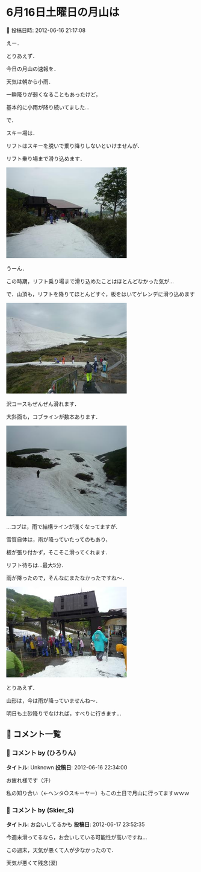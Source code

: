 # 6月16日土曜日の月山は

📅 投稿日時: 2012-06-16 21:17:08

えー．





とりあえず．


今日の月山の速報を．





天気は朝から小雨．


一瞬降りが弱くなることもあったけど，


基本的に小雨が降り続いてました…





で．


スキー場は．


リフトはスキーを脱いで乗り降りしないといけませんが．


リフト乗り場まで滑り込めます．




![138fa65fdcc4092352b5d68fe840e9d8.jpg](images/138fa65fdcc4092352b5d68fe840e9d8.jpg)




うーん．


この時期，リフト乗り場まで滑り込めたことはほとんどなかった気が…


で．山頂も，リフトを降りてほとんどすぐ，板をはいてゲレンデに滑り込めます




![ae02b1237b720cfd0c8e1180805969f8.jpg](images/ae02b1237b720cfd0c8e1180805969f8.jpg)







沢コースもぜんぜん滑れます．


大斜面も，コブラインが数本あります．




![a81a8a27c0ff6f67de3d41ba7d3dfe20.jpg](images/a81a8a27c0ff6f67de3d41ba7d3dfe20.jpg)




…コブは，雨で結構ラインが浅くなってますが．


雪質自体は，雨が降っていたってのもあり，


板が張り付かず，そこそこ滑ってくれます．





リフト待ちは…最大5分．


雨が降ったので，そんなにまたなかったですね～．




![d46e784e178cb602b9e9fe7a3669c0eb.jpg](images/d46e784e178cb602b9e9fe7a3669c0eb.jpg)







とりあえず．


山形は，今は雨が降っていませんね～．


明日も土砂降りでなければ，すべりに行きます…

## 💬 コメント一覧

### 💬 コメント by (ひろりん)
**タイトル**: Unknown
**投稿日**: 2012-06-16 22:34:00

お疲れ様です（汗）

私の知り合い（←ヘンタ○スキーヤー）もこの土日で月山に行ってますｗｗｗ

### 💬 コメント by (Skier_S)
**タイトル**: お会いしてるかも
**投稿日**: 2012-06-17 23:52:35

今週末滑ってるなら，お会いしている可能性が高いですね…



この週末，天気が悪くて人が少なかったので．



天気が悪くて残念(涙)

